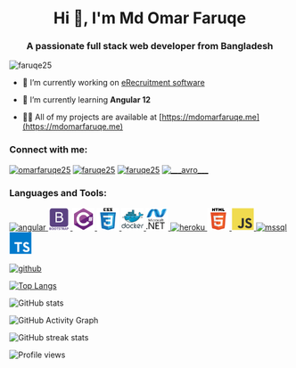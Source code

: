 <h1 align="center">Hi 👋, I'm Md Omar Faruqe</h1>
<h3 align="center">A passionate full stack web developer from Bangladesh</h3>

<p align="left"> <img src="https://komarev.com/ghpvc/?username=faruqe25&label=Profile%20views&color=0e75b6&style=flat" alt="faruqe25" /> </p>

- 🔭 I’m currently working on [eRecruitment software](https://faruqe25.github.io/e-Recruitment)

- 🌱 I’m currently learning **Angular 12**

- 👨‍💻 All of my projects are available at [https://mdomarfaruqe.me](https://mdomarfaruqe.me)

<h3 align="left">Connect with me:</h3>
<p align="left">
<a href="https://twitter.com/omarfaruqe25" target="blank"><img align="center" src="https://raw.githubusercontent.com/rahuldkjain/github-profile-readme-generator/master/src/images/icons/Social/twitter.svg" alt="omarfaruqe25" height="30" width="40" /></a>
<a href="https://linkedin.com/in/faruqe25" target="blank"><img align="center" src="https://raw.githubusercontent.com/rahuldkjain/github-profile-readme-generator/master/src/images/icons/Social/linked-in-alt.svg" alt="faruqe25" height="30" width="40" /></a>
<a href="https://fb.com/faruqe25" target="blank"><img align="center" src="https://raw.githubusercontent.com/rahuldkjain/github-profile-readme-generator/master/src/images/icons/Social/facebook.svg" alt="faruqe25" height="30" width="40" /></a>
<a href="https://instagram.com/___avro___" target="blank"><img align="center" src="https://raw.githubusercontent.com/rahuldkjain/github-profile-readme-generator/master/src/images/icons/Social/instagram.svg" alt="___avro___" height="30" width="40" /></a>
</p>

<h3 align="left">Languages and Tools:</h3>
<p align="left"> <a href="https://angular.io" target="_blank"> <img src="https://angular.io/assets/images/logos/angular/angular.svg" alt="angular" width="40" height="40"/> </a> <a href="https://getbootstrap.com" target="_blank"> <img src="https://raw.githubusercontent.com/devicons/devicon/master/icons/bootstrap/bootstrap-plain-wordmark.svg" alt="bootstrap" width="40" height="40"/> </a> <a href="https://www.w3schools.com/cs/" target="_blank"> <img src="https://raw.githubusercontent.com/devicons/devicon/master/icons/csharp/csharp-original.svg" alt="csharp" width="40" height="40"/> </a> <a href="https://www.w3schools.com/css/" target="_blank"> <img src="https://raw.githubusercontent.com/devicons/devicon/master/icons/css3/css3-original-wordmark.svg" alt="css3" width="40" height="40"/> </a> <a href="https://www.docker.com/" target="_blank"> <img src="https://raw.githubusercontent.com/devicons/devicon/master/icons/docker/docker-original-wordmark.svg" alt="docker" width="40" height="40"/> </a> <a href="https://dotnet.microsoft.com/" target="_blank"> <img src="https://raw.githubusercontent.com/devicons/devicon/master/icons/dot-net/dot-net-original-wordmark.svg" alt="dotnet" width="40" height="40"/> </a> <a href="https://heroku.com" target="_blank"> <img src="https://www.vectorlogo.zone/logos/heroku/heroku-icon.svg" alt="heroku" width="40" height="40"/> </a> <a href="https://www.w3.org/html/" target="_blank"> <img src="https://raw.githubusercontent.com/devicons/devicon/master/icons/html5/html5-original-wordmark.svg" alt="html5" width="40" height="40"/> </a> <a href="https://developer.mozilla.org/en-US/docs/Web/JavaScript" target="_blank"> <img src="https://raw.githubusercontent.com/devicons/devicon/master/icons/javascript/javascript-original.svg" alt="javascript" width="40" height="40"/> </a> <a href="https://www.microsoft.com/en-us/sql-server" target="_blank"> <img src="https://www.svgrepo.com/show/303229/microsoft-sql-server-logo.svg" alt="mssql" width="40" height="40"/> </a> <a href="https://www.typescriptlang.org/" target="_blank"> <img src="https://raw.githubusercontent.com/devicons/devicon/master/icons/typescript/typescript-original.svg" alt="typescript" width="40" height="40"/> </a> </p>

[<img src='https://cdn.jsdelivr.net/npm/simple-icons@3.0.1/icons/github.svg' alt='github' height='40'>](https://github.com/faruqe25)  

[![Top Langs](https://github-readme-stats.vercel.app/api/top-langs/?username=faruqe25)](https://github.com/anuraghazra/github-readme-stats)

![GitHub stats](https://github-readme-stats.vercel.app/api?username=faruqe25&show_icons=true)  

![GitHub Activity Graph](https://activity-graph.herokuapp.com/graph?username=faruqe25)  

![GitHub streak stats](https://github-readme-streak-stats.herokuapp.com/?user=faruqe25)  

![Profile views](https://gpvc.arturio.dev/faruqe25)  






